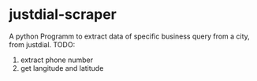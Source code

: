 # justdial-scraper
A python Programm to extract data of specific business query from a city, from justdial. 
TODO:
  1. extract phone number 
  2. get langitude and latitude
